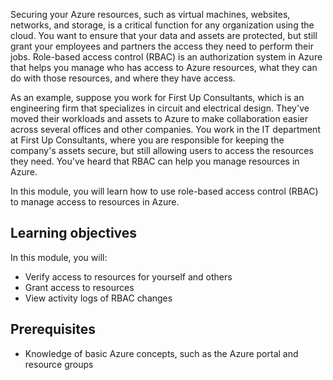 Securing your Azure resources, such as virtual machines, websites, networks, and storage, is a critical function for any organization using the cloud. You want to ensure that your data and assets are protected, but still grant your employees and partners the access they need to perform their jobs. Role-based access control (RBAC) is an authorization system in Azure that helps you manage who has access to Azure resources, what they can do with those resources, and where they have access.

As an example, suppose you work for First Up Consultants, which is an engineering firm that specializes in circuit and electrical design. They've moved their workloads and assets to Azure to make collaboration easier across several offices and other companies. You work in the IT department at First Up Consultants, where you are responsible for keeping the company's assets secure, but still allowing users to access the resources they need. You've heard that RBAC can help you manage resources in Azure.

In this module, you will learn how to use role-based access control (RBAC) to manage access to resources in Azure.

## Learning objectives

In this module, you will:

- Verify access to resources for yourself and others
- Grant access to resources
- View activity logs of RBAC changes

## Prerequisites

- Knowledge of basic Azure concepts, such as the Azure portal and resource groups
